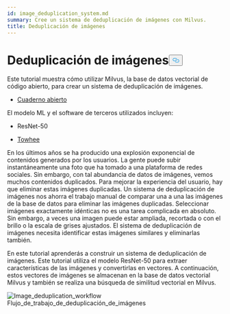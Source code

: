 ```yaml
---
id: image_deduplication_system.md
summary: Cree un sistema de deduplicación de imágenes con Milvus.
title: Deduplicación de imágenes
---
```

<h1 id="Image-Deduplication" class="common-anchor-header">Deduplicación de imágenes<button data-href="#Image-Deduplication" class="anchor-icon" translate="no">
      <svg translate="no"
        aria-hidden="true"
        focusable="false"
        height="20"
        version="1.1"
        viewBox="0 0 16 16"
        width="16"
      >
        <path
          fill="#0092E4"
          fill-rule="evenodd"
          d="M4 9h1v1H4c-1.5 0-3-1.69-3-3.5S2.55 3 4 3h4c1.45 0 3 1.69 3 3.5 0 1.41-.91 2.72-2 3.25V8.59c.58-.45 1-1.27 1-2.09C10 5.22 8.98 4 8 4H4c-.98 0-2 1.22-2 2.5S3 9 4 9zm9-3h-1v1h1c1 0 2 1.22 2 2.5S13.98 12 13 12H9c-.98 0-2-1.22-2-2.5 0-.83.42-1.64 1-2.09V6.25c-1.09.53-2 1.84-2 3.25C6 11.31 7.55 13 9 13h4c1.45 0 3-1.69 3-3.5S14.5 6 13 6z"
        ></path>
      </svg>
    </button></h1><p>Este tutorial muestra cómo utilizar Milvus, la base de datos vectorial de código abierto, para crear un sistema de deduplicación de imágenes.</p>
<ul>
<li><a href="https://github.com/towhee-io/examples/blob/main/image/image_deduplication/image_deduplication.ipynb">Cuaderno abierto</a></li>
</ul>
<p>El modelo ML y el software de terceros utilizados incluyen:</p>
<ul>
<li><p>ResNet-50</p></li>
<li><p><a href="https://www.google.com/url?sa=t&amp;rct=j&amp;q=&amp;esrc=s&amp;source=web&amp;cd=&amp;cad=rja&amp;uact=8&amp;ved=2ahUKEwjm8-KEjtj7AhVPcGwGHapPB40QFnoECAgQAQ&amp;url=https%3A%2F%2Ftowhee.io%2F&amp;usg=AOvVaw37IzMMiyxGtj82K7O4fInn">Towhee</a></p></li>
</ul>
<p>En los últimos años se ha producido una explosión exponencial de contenidos generados por los usuarios. La gente puede subir instantáneamente una foto que ha tomado a una plataforma de redes sociales. Sin embargo, con tal abundancia de datos de imágenes, vemos muchos contenidos duplicados. Para mejorar la experiencia del usuario, hay que eliminar estas imágenes duplicadas. Un sistema de deduplicación de imágenes nos ahorra el trabajo manual de comparar una a una las imágenes de la base de datos para eliminar las imágenes duplicadas. Seleccionar imágenes exactamente idénticas no es una tarea complicada en absoluto. Sin embargo, a veces una imagen puede estar ampliada, recortada o con el brillo o la escala de grises ajustados. El sistema de deduplicación de imágenes necesita identificar estas imágenes similares y eliminarlas también.</p>
<p>En este tutorial aprenderás a construir un sistema de deduplicación de imágenes. Este tutorial utiliza el modelo ResNet-50 para extraer características de las imágenes y convertirlas en vectores. A continuación, estos vectores de imágenes se almacenan en la base de datos vectorial Milvus y también se realiza una búsqueda de similitud vectorial en Milvus.</p>
<p>
  
   <span class="img-wrapper"> <img translate="no" src="/docs/v2.6.x/assets/image_deduplication.png" alt="Image_deduplication_workflow" class="doc-image" id="image_deduplication_workflow" />
   </span> <span class="img-wrapper"> <span>Flujo_de_trabajo_de_deduplicación_de_imágenes</span> </span></p>
